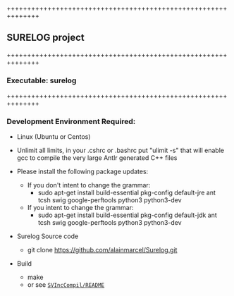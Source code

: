 ++++++++++++++++++++++++++++++++++++++++++++++++++++++++++++++
## SURELOG project
++++++++++++++++++++++++++++++++++++++++++++++++++++++++++++++
### Executable: surelog
++++++++++++++++++++++++++++++++++++++++++++++++++++++++++++++

### Development Environment Required:

* Linux (Ubuntu or Centos)

* Unlimit all limits, in your .cshrc or .bashrc put "ulimit -s"
  that will enable gcc to compile the very large Antlr generated C++ files

* Please install the following package updates:

   * If you don't intent to change the grammar:
     * sudo apt-get install build-essential pkg-config default-jre ant tcsh swig google-perftools python3 python3-dev
   * If you intent to change the grammar:
     * sudo apt-get install build-essential pkg-config default-jdk ant tcsh swig google-perftools python3 python3-dev

* Surelog Source code
  * git clone https://github.com/alainmarcel/Surelog.git

* Build
  * make
  * or see [`SVIncCompil/README`](./SVIncCompil/README.md)
  